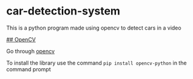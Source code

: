 # car-detection-system

This is a python program made using opencv to detect cars in a video

[## OpenCV](https://docs.opencv.org/master/index.html)

Go through [opencv](https://docs.opencv.org/master/index.html)

To install the library use the command `pip install opencv-python` in the command prompt
